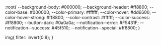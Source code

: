 :root{
    --background-body: #000000;
    --background-header: #ff8800;
    --color-base: #000000;
    --color-primary: #ffffff;
    --color-hover: #dd6600;
    --color-hover-strong: #ff8800;
    --color-contrast: #ffffff;
    --color-success: #ff8800;
    --button-dark: #0a0a0a;
    --notification--error: #F5431F;
    --notification--success: #45f510;
    --notification--special: #ff8800;
}

img{
    filter: invert(0.8);
}
